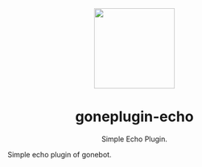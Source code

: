 <div align="center">
  <a href="https://github.com/gonebot-dev">
    <img width="160" src="/assets/gonebot-logo.png" />
  </a>
  <h1>goneplugin-echo</h1>
  <p>Simple Echo Plugin.</p>
</div>
Simple echo plugin of gonebot.
